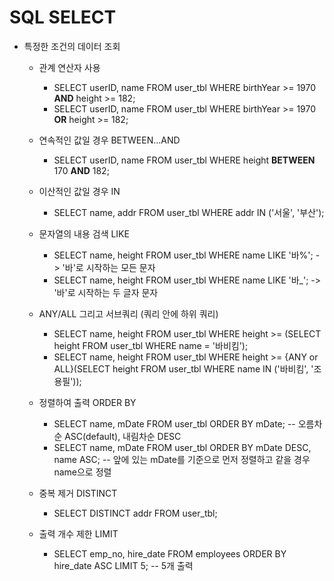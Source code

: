# SQL SELECT

- 특정한 조건의 데이터 조회

  - 관계 연산자 사용
    - SELECT userID, name FROM user_tbl WHERE birthYear >= 1970 **AND** height >= 182;
    - SELECT userID, name FROM user_tbl WHERE birthYear >= 1970 **OR** height >= 182;

  - 연속적인 값일 경우 BETWEEN...AND
    - SELECT userID, name FROM user_tbl WHERE height **BETWEEN** 170 **AND** 182;
  - 이산적인 값일 경우 IN
    - SELECT name, addr FROM user_tbl WHERE addr IN ('서울', '부산');
  - 문자열의 내용 검색 LIKE
    - SELECT name, height FROM user_tbl WHERE name LIKE '바%'; -> '바'로 시작하는 모든 문자
    - SELECT name, height FROM user_tbl WHERE name LIKE '바_'; -> '바'로 시작하는 두 글자 문자
  - ANY/ALL 그리고 서브쿼리 (쿼리 안에 하위 쿼리)
    - SELECT name, height FROM user_tbl WHERE height >= (SELECT height FROM user_tbl WHERE name = '바비킴');
    - SELECT name, height FROM user_tbl WHERE height >= {ANY or ALL}(SELECT height FROM user_tbl WHERE name IN ('바비킴', '조용필'));
  - 정렬하여 출력 ORDER BY
    - SELECT name, mDate FROM user_tbl ORDER BY mDate; -- 오름차순 ASC(default), 내림차순 DESC
    - SELECT name, mDate FROM user_tbl ORDER BY mDate DESC, name ASC; -- 앞에 있는 mDate를 기준으로 먼저 정렬하고 같을 경우 name으로 정렬
  - 중복 제거 DISTINCT
    - SELECT DISTINCT addr FROM user_tbl;
  - 출력 개수 제한 LIMIT
    - SELECT emp_no, hire_date FROM employees ORDER BY hire_date ASC LIMIT 5; -- 5개 출력